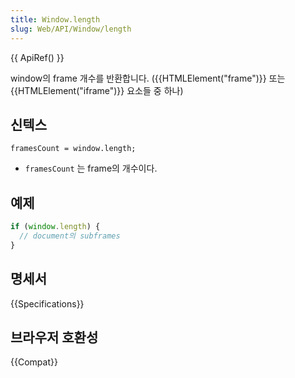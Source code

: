 ```yaml
---
title: Window.length
slug: Web/API/Window/length
---
```

{{ ApiRef() }}

window의 frame 개수를 반환합니다. ({{HTMLElement("frame")}} 또는 {{HTMLElement("iframe")}} 요소들 중 하나)

## 신텍스

    framesCount = window.length;

- `framesCount` 는 frame의 개수이다.

## 예제

```js
if (window.length) {
  // document의 subframes
}
```

## 명세서

{{Specifications}}

## 브라우저 호환성

{{Compat}}

